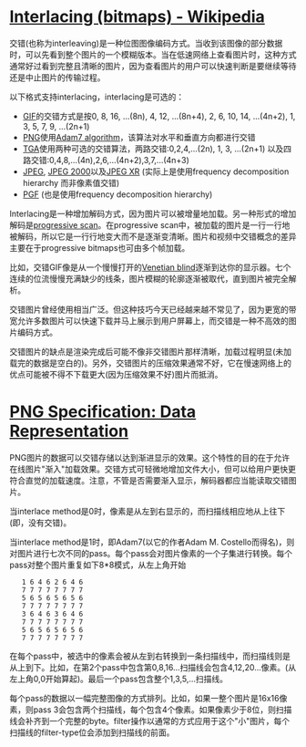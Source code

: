 # [Interlacing (bitmaps) - Wikipedia](https://en.wikipedia.org/wiki/Interlacing_(bitmaps))

交错(也称为interleaving)是一种位图图像编码方式。当收到该图像的部分数据时，可以先看到整个图片的一个模糊版本。当在低速网络上查看图片时，这种方式通常好过看到完整且清晰的图片，因为查看图片的用户可以快速判断是要继续等待还是中止图片的传输过程。

以下格式支持interlacing，interlacing是可选的：

+ [GIF](https://en.wikipedia.org/wiki/GIF)的交错方式是按0, 8, 16, ...(8n), 4, 12, ...(8n+4), 2, 6, 10, 14, ...(4n+2), 1, 3, 5, 7, 9, ...(2n+1)
+ [PNG](https://en.wikipedia.org/wiki/Portable_Network_Graphics)使用[Adam7 algorithm](https://en.wikipedia.org/wiki/Adam7_algorithm)，该算法对水平和垂直方向都进行交错
+ [TGA](https://en.wikipedia.org/wiki/Truevision_TGA)使用两种可选的交错算法，两路交错:0,2,4,...(2n), 1, 3, ...(2n+1) 以及四路交错:0,4,8,...(4n),2,6,...(4n+2),3,7,...(4n+3)
+ [JPEG](https://en.wikipedia.org/wiki/JPEG), [JPEG 2000](https://en.wikipedia.org/wiki/JPEG_2000)以及[JPEG XR](https://en.wikipedia.org/wiki/JPEG_XR) (实际上是使用frequency decomposition hierarchy 而非像素值交错)
+ [PGF](https://en.wikipedia.org/wiki/Progressive_Graphics_File) (也是使用frequency decomposition hierarchy)

Interlacing是一种增加解码方式，因为图片可以被增量地加载。另一种形式的增加解码是[progressive scan](https://en.wikipedia.org/wiki/Progressive_scan)。在progressive scan中，被加载的图片是一行一行地被解码，所以它是一行行地变大而不是逐渐变清晰。图片和视频中交错概念的差异主要在于progressive bitmaps也可由多个帧加载。

比如，交错GIF像是从一个慢慢打开的[Venetian blind](https://en.wikipedia.org/wiki/Venetian_blind)逐渐到达你的显示器。七个连续的位流慢慢充满缺少的线条，图片模糊的轮廓逐渐被取代，直到图片被完全解析。

交错图片曾经使用相当广泛。但这种技巧今天已经越来越不常见了，因为更宽的带宽允许多数图片可以快速下载并马上展示到用户屏幕上，而交错是一种不高效的图片编码方式。

交错图片的缺点是渲染完成后可能不像非交错图片那样清晰，加载过程明显(未加载完的数据是空白的)。另外，交错图片的压缩效果通常不好，它在慢速网络上的优点可能被不得不下载更大(因为压缩效果不好)图片而抵消。

# [PNG Specification: Data Representation](http://www.libpng.org/pub/png/spec/1.2/PNG-DataRep.html#DR.Interlaced-data-order)
PNG图片的数据可以交错存储以达到渐进显示的效果。这个特性的目的在于允许在线图片"渐入"加载效果。交错方式可轻微地增加文件大小，但可以给用户更快更符合直觉的加载速度。注意，不管是否需要渐入显示，解码器都应当能读取交错图片。

当interlace method是0时，像素是从左到右显示的，而扫描线相应地从上往下(即，没有交错)。

当interlace method是1时，即Adam7(以它的作者Adam M. Costello而得名)，则对图片进行七次不同的pass。每个pass会对图片像素的一个子集进行转换。每个pass对整个图片重复如下8*8模式，从左上角开始

```
   1 6 4 6 2 6 4 6
   7 7 7 7 7 7 7 7
   5 6 5 6 5 6 5 6
   7 7 7 7 7 7 7 7
   3 6 4 6 3 6 4 6
   7 7 7 7 7 7 7 7
   5 6 5 6 5 6 5 6
   7 7 7 7 7 7 7 7
```

在每个pass中，被选中的像素会被从左到右转换到一条扫描线中，而扫描线则是从上到下。比如，在第2个pass中包含第0,8,16...扫描线会包含4,12,20...像素。(从左上角0,0开始算起)。最后一个pass包含整个1,3,5,...扫描线。

每个pass的数据以一幅完整图像的方式排列。比如，如果一整个图片是16x16像素，则pass 3会包含两个扫描线，每个包含4个像素。如果像素少于8位，则扫描线会补齐到一个完整的byte。filter操作以通常的方式应用于这个"小"图片，每个扫描线的filter-type位会添加到扫描线的前面。

